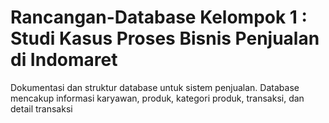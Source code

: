 # Rancangan-Database Kelompok 1 : Studi Kasus Proses Bisnis Penjualan di Indomaret

Dokumentasi dan struktur database untuk sistem penjualan. 
Database mencakup informasi karyawan, produk, kategori produk, transaksi, dan detail transaksi

